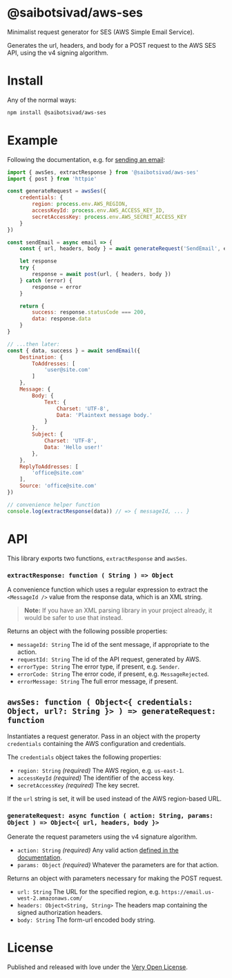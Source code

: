 # @saibotsivad/aws-ses

Minimalist request generator for SES (AWS Simple Email Service).

Generates the url, headers, and body for a POST request to the AWS SES API, using the v4 signing algorithm.

# Install

Any of the normal ways:

```bash
npm install @saibotsivad/aws-ses
```

# Example

Following the documentation, e.g. for [sending an email](https://docs.aws.amazon.com/AWSJavaScriptSDK/latest/AWS/SES.html#sendEmail-property):

```js
import { awsSes, extractResponse } from '@saibotsivad/aws-ses'
import { post } from 'httpie'

const generateRequest = awsSes({
	credentials: {
		region: process.env.AWS_REGION,
		accessKeyId: process.env.AWS_ACCESS_KEY_ID,
		secretAccessKey: process.env.AWS_SECRET_ACCESS_KEY
	}
})

const sendEmail = async email => {
	const { url, headers, body } = await generateRequest('SendEmail', email)

	let response
	try {
		response = await post(url, { headers, body })
	} catch (error) {
		response = error
	}

	return {
		success: response.statusCode === 200,
		data: response.data
	}
}

// ...then later:
const { data, success } = await sendEmail({
	Destination: {
		ToAddresses: [
			'user@site.com'
		]
	},
	Message: {
		Body: {
			Text: {
				Charset: 'UTF-8',
				Data: 'Plaintext message body.'
			}
		},
		Subject: {
			Charset: 'UTF-8',
			Data: 'Hello user!'
		},
	},
	ReplyToAddresses: [
		'office@site.com'
	],
	Source: 'office@site.com'
})

// convenience helper function
console.log(extractResponse(data)) // => { messageId, ... }
```

# API

This library exports two functions, `extractResponse` and `awsSes`.

### `extractResponse: function ( String ) => Object`

A convenience function which uses a regular expression to extract the `<MessageId />` value from the response data, which is an XML string.

> **Note:** If you have an XML parsing library in your project already, it would be safer to use that instead.

Returns an object with the following possible properties:

- `messageId: String` The id of the sent message, if appropriate to the action.
- `requestId: String` The id of the API request, generated by AWS.
- `errorType: String` The error type, if present, e.g. `Sender`.
- `errorCode: String` The error code, if present, e.g. `MessageRejected`.
- `errorMessage: String` The full error message, if present.

## `awsSes: function ( Object<{ credentials: Object, url?: String }> ) => generateRequest: function`

Instantiates a request generator. Pass in an object with the property `credentials` containing the AWS configuration and credentials.

The `credentials` object takes the following properties:

- `region: String` *(required)* The AWS region, e.g. `us-east-1`.
- `accessKeyId` *(required)* The identifier of the access key.
- `secretAccessKey` *(required)* The key secret.

If the `url` string is set, it will be used instead of the AWS region-based URL.

### `generateRequest: async function ( action: String, params: Object ) => Object<{ url, headers, body }>`

Generate the request parameters using the v4 signature algorithm.

- `action: String` *(required)* Any valid action [defined in the documentation](https://docs.aws.amazon.com/ses/latest/APIReference/API_Operations.html).
- `params: Object` *(required)* Whatever the parameters are for that action.

Returns an object with parameters necessary for making the POST request.

- `url: String` The URL for the specified region, e.g. `https://email.us-west-2.amazonaws.com/`
- `headers: Object<String, String>` The headers map containing the signed authorization headers.
- `body: String` The form-url encoded body string.

# License

Published and released with love under the [Very Open License](http://veryopenlicense.com/).
